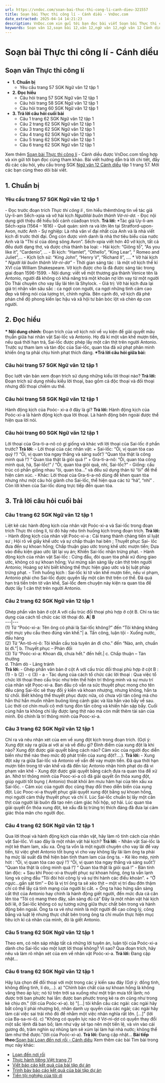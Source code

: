 ```yaml
---
url: https://vndoc.com/soan-bai-thuc-thi-cong-li-canh-dieu-321557
title: Soạn bài Thực thi công lí - Cánh diều - VnDoc.com
date_extracted: 2025-04-14 14:21:23
description: VnDoc.com xin gửi tới bạn đọc bài viết Soạn bài Thực thi công lí - Cánh diều. Mời các bạn cùng tham khảo chi tiết.
keywords: Soạn văn 12,soạn bài 12,văn 12,ngữ văn 12,ngữ văn 12 Cánh diều,soạn ngữ văn 12,giải ngữ văn 12,soạn văn 12 Cánh diều,soạn văn 12 Cánh diều ngắn nhất,soạn bài 12 cánh diều,soạn văn 12 tập 1 trang 57 Cánh diều,Soạn bài Thực thi công lí Cánh diều,Soạn bài Thực thi công lí,Soạn văn Thực thi công lí,Soạn bài Thực thi công lí ngắn gọn,soạn văn 12 tập 1 trang 57
---
```


# Soạn bài Thực thi công lí - Cánh diều
## Soạn văn Thực thi công lí
  * **1\. Chuẩn bị**
    * Yêu cầu trang 57 SGK Ngữ văn 12 tập 1
  * **2\. Đọc hiểu**
    * Câu hỏi trang 57 SGK Ngữ văn 12 tập 1
    * Câu hỏi trang 58 SGK Ngữ văn 12 tập 1
    * Câu hỏi trang 60 SGK Ngữ văn 12 tập 1
  * **3\. Trả lời câu hỏi cuối bài**
    * Câu 1 trang 62 SGK Ngữ văn 12 tập 1
    * Câu 2 trang 62 SGK Ngữ văn 12 tập 1
    * Câu 3 trang 62 SGK Ngữ văn 12 tập 1
    * Câu 4 trang 62 SGK Ngữ văn 12 tập 1
    * Câu 5 trang 62 SGK Ngữ văn 12 tập 1
    * Câu 6 trang 62 SGK Ngữ văn 12 tập 1

Xem thêm
[Soạn bài Thực thi công lí](<https://vndoc.com/soan-bai-thuc-thi-cong-li-canh-dieu-321557>) \- Cánh diều được VnDoc.com tổng hợp và xin gửi tới bạn đọc cùng tham khảo. Bài viết hướng dẫn trả lời chi tiết, đầy đủ các câu hỏi, yêu cầu trong SGK [Ngữ văn 12 Cánh diều](<https://vndoc.com/soan-van-12-canh-dieu>) tập 1 trang 57. Mời các bạn cùng theo dõi bài viết.
## 1\. Chuẩn bị
### Yêu cầu trang 57 SGK Ngữ văn 12 tập 1
\- Đọc trước đoạn trích _Thực thi công lí_ , tìm hiểu thêmthông tin về tác giả Uy-li-am Sếch-xpia và vở hài kịch _Ngườilái buôn thành Vơ-ni-dơ._
\- Đọc nội dung giới thiệu để hiểu bối cảnh củađoạn trích.
**Trả lời:**
\*Tác giả Uy-li-am Sếch-xpia \(1564 – 1616\)
\- Quê quán: sinh ra và lớn lên tại Stratford-upon-Avon, nước Anh
\- Sự nghiệp: Là nhà văn vĩ đại nhất của Anh và là nhà viết kịch đi trước thời đại. Ông còn được vinh danh là nhà thơ tiêu biểu của nước Anh và là "Thi sĩ của dòng sông Avon”. Sếch-xpia viết hơn 40 vở kịch, tất cả đều dưới dạng thơ, và được chia thành ba loại:
\- Hài kịch: “Giông tố”, “As you like it”, “Cardenio”, ...
\- Bi kịch: “Hamlet”, “Othello”, “King Lear”, “ Romeo and Juliet”,...
\- Kịch lịch sử: “King John”, “Henry V”, “Richard II”, ....
\* Vở hài kịch “ _Người lái buôn thành Vơ-ni-dơ”_
\- Thời gian sáng tác : là một vở kịch thế kỉ XVI của William Shakespeare. Vở kịch được cho là đã được sáng tác trong giai đoạn 1596-1599.
\- Nội dung: viết về một thương gia thành Venice tên là Antonio, người đã không có khả năng trả một khoản nợ lớn vay từ một người Do Thái chuyên cho vay lấy lãi tên là Shylock.
\- Giá trị: Vở hài kịch đưa lại giá trị nhân văn sâu sắc : ca ngợi con người, ca ngợi những tình cảm cao đẹp và tiếng nói của lương tri, chính nghĩa. Bên cạnh đó, vở kịch đã phê phán chế độ phong kiến lạc hậu và xã hội tư bản bóc lột và chèn ép con người.
## 2\. Đọc hiểu
**\* Nội dung chính:** Đoạn trích của vở kịch nói về vụ kiện để giải quyết mâu thuẫn giữa hai nhân vật Sai-lốc và Antonio. Họ đã kí một văn khế mượn tiền, nếu quá thời hạn trả, Sai-lốc được phép lấy một cân thịt trên người Antonio. Trước sự tham lam và tàn độc của Sai-lốc, quan tòa đã xử phạt phân minh khiến ông ta phải chịu hình phạt thích đáng.
**\*Trả lời câu hỏi giữa bài:**
### Câu hỏi trang 57 SGK Ngữ văn 12 tập 1
Đọc lướt văn bản xem đoạn trích sử dụng những kiểu lời thoại nào?
**Trả lời:**
Đoạn trích sử dụng nhiều kiểu lời thoại, bao gồm cả độc thoại và đối thoại nhưng đối thoại chiếm ưu thế.
### Câu hỏi trang 58 SGK Ngữ văn 12 tập 1
Hành động kịch của Poóc- xi-a ở đây là gì?
**Trả lời:**
Hành động kịch của Poóc-xi-a là hành động kịch qua lời thoại. Là hành động bên ngoài được thể hiện qua lời nói.
### Câu hỏi trang 60 SGK Ngữ văn 12 tập 1
Lời thoại của Gra-ti-a-nô có gì giống và khác với lời thoại của Sai-lốc ở phần trước?
**Trả lời:**
\- Lời thoại của các nhân vật:
\+ Sai-lốc: “Ôi, vị quan tòa cao quý \!”/ “Ôi, vị quan tòa ngay thẳng và sáng suốt”/ “Quan tòa thật là công minh quá \!”/ “ Quan tòa thật là giỏi quá \!”
\+ Gra-ti-a-nô: “Ôi, quan tòa công minh quá, hả, Sai-lốc\!” / “Ôi, quan tòa giỏi quá, nhỉ, Sai-lốc?”
\- Giống: cấu trúc có phần giống nhau “ôi, quan tòa...” và đều sử dụng thán từ “ôi” để thể hiện cảm xúc.
\- Khác: Lời thoại của Gra-ti-a-nô dùng để khen quan tòa nhưng như một câu hỏi giành cho Sai-lốc, thể hiện qua các từ “hả”, “nhỉ” . Còn lời khen của Sai-lốc dùng trực tiếp đến quan tòa.
## 3\. Trả lời câu hỏi cuối bài
### Câu 1 trang 62 SGK Ngữ văn 12 tập 1
Liệt kê các hành động kịch của nhân vật Poóc-xi-a và Sai-lốc trong đoạn trích Thực thi công lí, từ đó hãy nêu tình huống kịch trong đoạn trích.
**Trả lời:**
\- Hành động kịch của nhân vật Poóc-xi-a : Cải trang thành chàng tiến sĩ luật sư ; Hỏi rõ về giấy khế ước và sự chấp thuận hai bên ; Thuyết phục Sai- lốc đưa đến sự khoan hồng; Chấp thuận giao ước trong khế ước mượn tiền; Dựa vào điều kiện giao ước lật lại vụ án; Khiến Sai-lốc nhận trừng phạt.
\- Hành động kịch của nhân vật Sai-lốc : Cứng đầu, đòi quan tòa phải xử đúng giao ước, không có sự khoan hồng; Vui mừng sẵn sàng lấy cân thịt trên người Antonio; Hoảng sợ khi biết không thể thực hiện giao ước và bị luật pháp trừng phạt.
\- Tình huống kịch : Sai-lốc kí tờ văn khế mượn tiền, nếu vi phạm, Antonio phải cho Sai-lốc được quyền lấy một cân thịt trên cơ thể. Đã quá hạn trả tiền trên tờ văn khế, Sai-lốc đem chuyện này kiện ra quan tòa để được lấy 1 cân thịt trên người Antonio.
### Câu 2 trang 62 SGK Ngữ văn 12 tập 1
Ghép phần văn bản ở cột A với cấu trúc đối thoại phù hợp ở cột B. Chỉ ra tác dụng của cách tổ chức các lời thoại đó.
**A**| **B**  
---|---  
\(1\) Từ “Poóc-xi-a: Tên ông có phải là Sai-lốc không?” đến “Tôi khăng khăng một mực yêu cầu theo đúng văn khế."| a. Tấn công, luận tội - Xuống nước, đầu hàng  
\(2\) Từ “An-tô-ni-ô: Tôi khẩn cầu toà tuyên án đi cho.” đến “Nào, anh, chuẩn bị đi.”| b. Thuyết phục – Phản đối  
\(3\) Từ “Poóc-xi-a: Khoan đã, chưa hết." đến hết.| c. Chấp thuận – Tán thưởng  
d. Thăm dò - Lảng tránh  
**Trả lời:**
\- Ghép phần văn bản ở cột A với cấu trúc đối thoại phù hợp ở cột B :
\(1\) - b
\(2\) - c
\(3\) - a
\- Tác dụng của cách tổ chức các lời thoại : Qua việc tổ chức lời thoại theo cấu trúc như trên thể hiện trí thông minh và sự mưu trí của nhân vật Pooc-xi-a. Ban đầu cô vẫn ra sức thuyết phục mong cho tên đểu cáng Sai-lốc sẽ thay đổi ý kiến và khoan nhượng, nhưng không, hắn ta từ chối. Biết không thể thuyết phục được nữa, cô chưa vội tấn công mà cho hắn thứ hắn muốn nhằm buông lỏng cảnh giác và lừa hắn vào bẫy về sau. Lúc thời cơ chín muồi cô mới tung đòn tấn công và khiến hắn sập bẫy. Cuối cùng hắn ta không chỉ lấy được lạng thịt nào mà còn mất thêm tài sản của mình. Đó chính là trí thông minh của Pooc-xi-a.
### Câu 3 trang 62 SGK Ngữ văn 12 tập 1
Chỉ ra và nêu nhận xét của em về xung đột kịch trong đoạn trích. \(Gợi ý: Xung đột xảy ra giữa ai với ai và về điều gì? Đỉnh điểm của xung đột là khi nào? Xung đột được giải quyết bằng cách nào? Cảm xúc của người đọc diễn biến như thế nào theo mức độ phát triển của xung đột?....\).
**Trả lời:**
\- Xung đột xảy ra giữa Sai-lốc và Antonio về vấn đề vay mượn tiền. Đã qua thời hạn mượn tiền trong tờ văn khế và đã đến lúc Antonio nhận hình phạt do đã vi phạm văn khế
\- Xung đột được giải quyết bằng cách đưa ra quan tòa để xử án. Nhờ trí thông minh của Pooc-xi-a cô đã giải quyết ổn thỏa xung đột, giúp người tốt bụng \( Antonio\) thoát khỏi âm mưu hãm hại của tên xấu xa Sai-lốc.
\- Cảm xúc của người đọc cũng thay đổi theo diễn biến của xung đột. Lúc Pooc-xi-a thuyết phục giải quyết xung đột bằng sự khoan hồng, mọi người cảm thấy thuyết phục và chí lí. Lúc Sai-lốc chuẩn bị lấy một cân thịt của người lái buôn đã tạo nên cảm giác hồi hộp, sợ hãi. Lúc quan tòa giải quyết ổn thỏa xung đột, kẻ xấu đã bị trừng trị thích đáng đã đưa lại cảm giác thỏa mãn cho người đọc.
### Câu 4 trang 62 SGK Ngữ văn 12 tập 1
Qua lời thoại và hành động kịch của nhân vật, hãy làm rõ tính cách của nhân vật Sai-lốc. Vì sao đây là một nhân vật hài kịch?
**Trả lời:**
\- Nhân vật Sai-lốc là một kẻ tham lam, xấu xa. Ông ta vốn là một người chuyên cho vay lãi để vay tiền, từ việc ghét Antonio tốt bụng vì cho vay không lấy lãi làm ông ta phải hạ mức lãi suất đã thể hiện bản tính tham lam của ông ta.
\- Kẻ lẻo mép, nịnh hót : “Ôi, vị quan tòa cao quý \!”/ “Ôi, vị quan tòa ngay thẳng và sáng suốt”/ “Quan tòa thật là công minh quá \!”/ “ Quan tòa thật là giỏi quá \!”
\- Bản tính tàn độc:
\+ Sau khi Pooc-xi-a thuyết phục sự khoan hồng, ông ta vẫn lạnh lùng và cứng đầu “Tôi đòi hỏi công lý và sự thi hành các điều khoản”.
\+ “Ở ngực...gần sát tim” – Đó là vị trí ông ta sẽ xẻo thịt – một vị trí đau đớn thậm chí có thể lấy cả tính mạng của người bị cắt.
\+ Ông ta hào hứng sẵn sàng cắt thịt của Antonio hay chính là hành động giết người, đến mức đưa cả cân lên tòa “Tôi có mang theo đây, sẵn sàng đủ cả”
Đây là một nhân vật hài kịch bởi lẽ, ở Sai-lốc không có sự tương xứng giữa thực chất bên trong và hành động bên ngoài. Ông ta ra vẻ như mình là một người đề cao công lý, công bằng và luật lệ nhưng thực chất bên trong ông ta chỉ muốn thực hiện mục tiêu ích kỉ cá nhân của mình, đó là giết Antonio.
### Câu 5 trang 62 SGK Ngữ văn 12 tập 1
Theo em, có nên sáp nhập tất cả những lời tuyên án, luận tội của Poóc-xi-a dành cho Sai-lốc vào một lượt lời thoại không? Vì sao? Qua đoạn trích, hãy nêu và làm rõ nhận xét của em về nhân vật Poóc-xi-a.
**Trả lời:**
Đang cập nhật...
### Câu 6 trang 62 SGK Ngữ văn 12 tập 1
Hãy lựa chọn để đối thoại với một trong các ý kiến sau đây \(Gợi ý: đồng tình, không đồng tình, lí do,...\).
a\) "Chính bản chất của sự khoan hồng là không vâng theo áp lực; nó từ trên trời sa xuống như một trận mưa tốt lành; nó được trời ban phước hai lần: được ban phước trong kẻ ra ơn cũng như trong kẻ chịu ơn." \(lời của Poóc-xi-a\).
b\) "\[...\] tôi khẩn cầu các ngài: các ngài hãy bắt công lí phải nhượng bộ, nhân danh uy quyền của các ngài; các ngài hãy làm cái việc sai trái nhỏ đó để nhằm một việc nhân nghĩa rất lớn. \[...\]" \(lời của Ba-sa-ni-ô\).
c\) "Không có quyền lực nào ở Vơ-ni-dơ có quyền thay đổi một sắc lệnh đã ban bố; làm như vậy sẽ tạo nên một tiền lệ, và vin vào cái gương đó, trăm nghìn sự nhũng lạm sẽ xúm lại làm hại nhà nước; không thể làm như thế được."\(lời của Poóc-xi-a\).
**Trả lời:**
Đang cập nhật...
**Bài tiếp theo:**[Soạn bài Loạn đến nơi rồi - Cánh diều](<https://vndoc.com/soan-bai-loan-den-noi-roi-canh-dieu-321559>)
Xem thêm các bài Tìm bài trong mục này khác:
  * [Loạn đến nơi rồi](</soan-bai-loan-den-noi-roi-canh-dieu-321559>)
  * [Thực hành tiếng Việt trang 71](</soan-bai-thuc-hanh-tieng-viet-trang-71-canh-dieu-321632>)
  * [Viết báo cáo kết quả của bài tập dự án](</soan-bai-viet-bao-cao-ket-qua-cua-bai-tap-du-an-canh-dieu-321636>)
  * [Trình bày báo cáo kết quả của bài tập dự án](</soan-bai-trinh-bay-bao-cao-ket-qua-cua-bai-tap-du-an-canh-dieu-321639>)
  * [Tiền tội nghiệp của tôi ơi](</soan-bai-tien-toi-nghiep-cua-toi-oi-canh-dieu-321641>)

